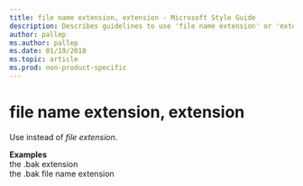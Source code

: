 ```yaml
---
title: file name extension, extension - Microsoft Style Guide
description: Describes guidelines to use 'file name extension' or 'extension' in Microsoft documents and provides alternate examples.
author: pallep
ms.author: pallep
ms.date: 01/19/2018
ms.topic: article
ms.prod: non-product-specific
---
```


# file name extension, extension

Use instead of *file extension*. 

**Examples**  
the .bak extension  
the .bak file name extension
